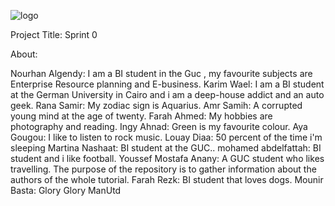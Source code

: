 ![logo](https://thumb.ibb.co/e5V2vn/tut_logo.png)

Project Title:
Sprint 0

About:


Nourhan Algendy: I am a BI student in the Guc , my favourite subjects are Enterprise Resource planning and E-business.
Karim Wael: I am a BI student at the German University in Cairo and i am a deep-house addict and an auto geek. 
Rana Samir: My zodiac sign is Aquarius.
Amr Samih: A corrupted young mind at the age of twenty.
Farah Ahmed: My hobbies are photography and reading.
Ingy Ahnad: Green is my favourite colour.
Aya Gougou: I like to listen to rock music.
Louay Diaa: 50 percent of the time i'm sleeping
Martina Nashaat: BI student at the GUC..
mohamed abdelfattah: BI student and i like football.
Youssef Mostafa Anany: A GUC student who likes travelling.
The purpose of the repository is to gather information about the authors of the whole tutorial.
Farah Rezk: BI student that loves dogs.
Mounir Basta: Glory Glory ManUtd
